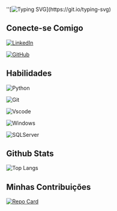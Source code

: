 ''[![Typing SVG](https://readme-typing-svg.herokuapp.com/?color=ca5cdd&size=35&center=true&vCenter=true&width=1000&lines=Hi+there+👋;I'm+Luiz+Ruggeri;)](https://git.io/typing-svg)


## Conecte-se Comigo
[![LinkedIn](https://img.shields.io/badge/LinkedIn-0077B5?style=for-the-badge&logo=linkedin&logoColor=white)](https://www.linkedin.com/in/luiz-gustavo-coelho-ruggeri-86546815b/)

[![GitHub](https://img.shields.io/badge/GitHub-100000?style=for-the-badge&logo=github&logoColor=white)](https://github.com/LGRuggeri)
## Habilidades
![Python](https://img.shields.io/badge/python-3670A0?style=for-the-badge&logo=python&logoColor=ffdd54)

![Git](https://img.shields.io/badge/GIT-E44C30?style=for-the-badge&logo=git&logoColor=white) 

![Vscode](https://img.shields.io/badge/Vscode-007ACC?style=for-the-badge&logo=visual-studio-code&logoColor=white) 

![Windows](https://img.shields.io/badge/Windows-000?style=for-the-badge&logo=windows&logoColor=2CA5E0) 

![SQLServer](https://img.shields.io/badge/SQLServer-00000F?style=for-the-badge&logo=sqlserver&logoColor=white) 
## Github Stats
![Top Langs](https://github-readme-stats-git-masterrstaa-rickstaa.vercel.app/api/top-langs/?username=LGRuggeri&bg_color=000&border_color=30A3DC&title_color=E94D5F&text_color=FFF)
## Minhas Contribuições

[![Repo Card](https://github-readme-stats.vercel.app/api/pin/?username=LGRuggeri&repo=dio-lab-open-source&bg_color=000&border_color=30A3DC&show_icons=true&icon_color=30A3DC&title_color=E94D5F&text_color=FFF)](https://github.com/LGRuggeri/dio-lab-open-source)